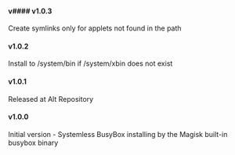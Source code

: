 #### v#### v1.0.3

Create symlinks only for applets not found in the path

#### v1.0.2

Install to /system/bin if /system/xbin does not exist

#### v1.0.1

Released at Alt Repository

#### v1.0.0

Initial version - Systemless BusyBox installing by the Magisk built-in busybox binary

